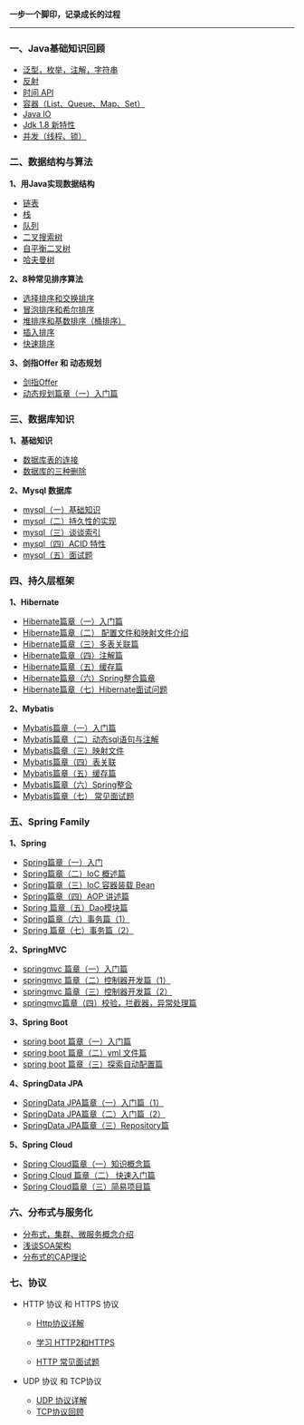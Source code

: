 **一步一个脚印，记录成长的过程**

------



### 一、Java基础知识回顾

- <a href="https://github.com/jogin666/blog/blob/master/resource/java/Java%20%E5%9F%BA%E7%A1%80%E7%9F%A5%E8%AF%86%E7%9B%AE%E5%BD%95.md">泛型，枚举，注解，字符串</a>
- <a href="https://github.com/jogin666/blog/blob/master/resource/java/Java%20%E5%9F%BA%E7%A1%80%E7%9F%A5%E8%AF%86%E7%9B%AE%E5%BD%95.md">反射</a>
- <a href="https://github.com/jogin666/blog/blob/master/resource/java/Java%20%E5%9F%BA%E7%A1%80%E7%9F%A5%E8%AF%86%E7%9B%AE%E5%BD%95.md">时间 API</a>
- <a href="https://github.com/jogin666/blog/blob/master/resource/java/Java%20%E5%9F%BA%E7%A1%80%E7%9F%A5%E8%AF%86%E7%9B%AE%E5%BD%95.md">容器（List、Queue、Map、Set）</a>
- <a href="https://github.com/jogin666/blog/blob/master/resource/java/Java%20%E5%9F%BA%E7%A1%80%E7%9F%A5%E8%AF%86%E7%9B%AE%E5%BD%95.md">Java IO</a>
- <a href="https://github.com/jogin666/blog/blob/master/resource/java/Java%20%E5%9F%BA%E7%A1%80%E7%9F%A5%E8%AF%86%E7%9B%AE%E5%BD%95.md">Jdk 1.8 新特性</a>
- <a href="https://github.com/jogin666/blog/blob/master/resource/java/Java%20%E5%9F%BA%E7%A1%80%E7%9F%A5%E8%AF%86%E7%9B%AE%E5%BD%95.md">并发（线程、锁）</a>

### 二、数据结构与算法

**1、用Java实现数据结构**

- [链表](https://github.com/jogin666/blog/blob/master/resource/数据结构/链表.md)
- [栈](https://github.com/jogin666/blog/blob/master/resource/数据结构/栈.md)
- [队列](https://github.com/jogin666/blog/blob/master/resource/数据结构/队列.md)
- [二叉搜索树](https://github.com/jogin666/blog/blob/master/resource/数据结构/二叉排序树.md)
- [自平衡二叉树](https://github.com/jogin666/blog/blob/master/resource/数据结构/自平衡二叉树.md)
- [哈夫曼树](https://github.com/jogin666/blog/blob/master/resource/数据结构/哈夫曼树.md)

**2、8种常见排序算法**

- [选择排序和交换排序](https://github.com/jogin666/Solution/blob/master/8种排序算法/select和swap.md)
- [冒泡排序和希尔排序](https://github.com/jogin666/Solution/blob/master/8种排序算法/bubble和shell.md)
- [堆排序和基数排序（桶排序）](https://github.com/jogin666/Solution/blob/master/8种排序算法/heap和base.md)
- [插入排序](https://github.com/jogin666/Solution/blob/master/8种排序算法/insert.md)
- [快速排序](https://github.com/jogin666/Solution/blob/master/8种排序算法/quick.md)

**3、剑指Offer 和 动态规划**

- [剑指Offer](https://github.com/jogin666/Solution)
- [动态规划篇章（一）入门篇](https://github.com/jogin666/Solution/blob/master/动态规划/动态规划篇章（一）入门篇.md)



### 三、数据库知识

**1、基础知识**

- [数据库表的连接](https://github.com/jogin666/blog/blob/master/resource/数据库知识/数据库表的连接.md)
- [数据库的三种删除](https://github.com/jogin666/blog/blob/master/resource/数据库知识/数据库的三种删除方式.md)

**2、Mysql 数据库**

- <a href="https://github.com/jogin666/blog/blob/master/resource/%E6%95%B0%E6%8D%AE%E5%BA%93%E7%9F%A5%E8%AF%86/mysql/mysql%EF%BC%88%E4%B8%80%EF%BC%89%E5%9F%BA%E7%A1%80%E7%9F%A5%E8%AF%86.md">mysql（一）基础知识</a>
- <a href="https://github.com/jogin666/blog/blob/master/resource/%E6%95%B0%E6%8D%AE%E5%BA%93%E7%9F%A5%E8%AF%86/mysql/mysql%EF%BC%88%E4%BA%8C%EF%BC%89%E6%8C%81%E4%B9%85%E6%80%A7%E7%9A%84%E5%AE%9E%E7%8E%B0.md">mysql（二）持久性的实现</a>
- <a href="https://github.com/jogin666/blog/blob/master/resource/%E6%95%B0%E6%8D%AE%E5%BA%93%E7%9F%A5%E8%AF%86/mysql/mysql%EF%BC%88%E4%B8%89%EF%BC%89%E8%B0%88%E8%B0%88%E7%B4%A2%E5%BC%95.md">mysql（三）谈谈索引</a>
- <a href="https://github.com/jogin666/blog/edit/master/resource/%E6%95%B0%E6%8D%AE%E5%BA%93%E7%9F%A5%E8%AF%86/mysql/mysql%EF%BC%88%E5%9B%9B%EF%BC%89ACID%20%E7%89%B9%E6%80%A7.md">mysql（四）ACID 特性</a>
- <a href="https://github.com/jogin666/blog/blob/master/resource/%E6%95%B0%E6%8D%AE%E5%BA%93%E7%9F%A5%E8%AF%86/mysql/mysql%EF%BC%88%E4%BA%94%EF%BC%89%E9%9D%A2%E8%AF%95%E9%A2%98.md">mysql（五）面试题</a>

### 四、持久层框架

**1、Hibernate**

- [Hibernate篇章（一）入门篇](https://github.com/jogin666/blog/blob/master/resource/持久层框架/Hibernate/Hibernate篇章（一）入门篇.md)
- [Hibernate篇章（二） 配置文件和映射文件介绍](https://github.com/jogin666/blog/blob/master/resource/持久层框架/Hibernate/Hibernate篇章（二）配置、映射文件篇.md)
- [Hibernate篇章（三）多表关联篇](https://github.com/jogin666/blog/blob/master/resource/持久层框架/Hibernate/Hibernate篇章（三）多表关联篇.md)
- [Hibernate篇章（四）注解篇](https://github.com/jogin666/blog/blob/master/resource/持久层框架/Hibernate/Hibernate篇章（四）注解篇.md)
- [Hibernate篇章（五）缓存篇](https://github.com/jogin666/blog/blob/master/resource/持久层框架/Hibernate/Hibernate篇章（五）缓存篇.md)
- [Hibernate篇章（六）Spring整合篇章](https://github.com/jogin666/blog/blob/master/resource/持久层框架/Hibernate/Hibernate篇章（六）Spring整合篇章.md)
- [Hibernate篇章（七）Hibernate面试问题](https://github.com/jogin666/blog/blob/master/resource/持久层框架/Hibernate/Hibernate篇章（七）面试问题.md)

**2、Mybatis**

- [Mybatis篇章（一）入门篇](https://github.com/jogin666/blog/blob/master/resource/持久层框架/Mybatis/Mybatis篇章（一）入门篇.md)
- [Mybatis篇章（二）动态sql语句与注解](https://github.com/jogin666/blog/blob/master/resource/持久层框架/Mybatis/Mybatis篇章（二）动态sql与注解.md)
- [Mybatis篇章（三）映射文件](https://github.com/jogin666/blog/blob/master/resource/持久层框架/Mybatis/Mybatis篇章（三）映射文件.md)
- [Mybatis篇章（四）表关联](https://github.com/jogin666/blog/blob/master/resource/持久层框架/Mybatis/Mybatis篇章（四）表关联.md)
- [Mybatis篇章（五）缓存篇](https://github.com/jogin666/blog/blob/master/resource/持久层框架/Mybatis/Mybatis篇章（五）缓存篇.md)
- [Mybatis篇章（六）Spring整合](https://github.com/jogin666/blog/blob/master/resource/持久层框架/Mybatis/Mybatis篇章（六）spring整合.md)
- [Mybatis篇章（七） 常见面试题](https://github.com/jogin666/blog/blob/master/resource/持久层框架/Mybatis/Mybatis篇章（七）面试题.md)

  

### 五、Spring Family

**1、Spring**

- <a href="https://github.com/jogin666/blog/blob/master/resource/spring%20family/spring/Spring%E7%AF%87%E7%AB%A0%EF%BC%88%E4%B8%80%EF%BC%89%E5%85%A5%E9%97%A8%E7%AF%87.md">Spring篇章（一）入门</a>
- <a href="https://github.com/jogin666/blog/blob/master/resource/spring%20family/spring/Spring%E7%AF%87%E7%AB%A0%EF%BC%88%E4%BA%8C%EF%BC%89IoC%20%E6%A6%82%E8%BF%B0%E7%AF%87.md">Spring篇章（二）IoC 概述篇</a>
- <a href="https://github.com/jogin666/blog/blob/master/resource/spring%20family/spring/Spring%E7%AF%87%E7%AB%A0%EF%BC%88%E4%B8%89%EF%BC%89IoC%20%E8%A3%85%E8%BD%BD%20Bean.md">Spring篇章（三）IoC 容器装载 Bean</a>
- <a href="https://github.com/jogin666/blog/blob/master/resource/spring%20family/spring/Spring%E7%AF%87%E7%AB%A0%EF%BC%88%E5%9B%9B%EF%BC%89AOP%20%E8%AE%B2%E8%BF%B0%E7%AF%87.md">Spring篇章（四）AOP 讲述篇</a>
- <a href="https://github.com/jogin666/blog/blob/master/resource/spring%20family/spring/spring%E7%AF%87%E7%AB%A0%EF%BC%88%E4%BA%94%EF%BC%89Dao%E6%A8%A1%E5%9D%97%E7%AF%87.md">Spring 篇章（五）Dao模块篇</a>
- <a href="https://github.com/jogin666/blog/blob/master/resource/spring%20family/spring/Spring%E7%AF%87%E7%AB%A0%EF%BC%88%E5%85%AD%EF%BC%89%E4%BA%8B%E5%8A%A1%E7%AF%87%EF%BC%881%EF%BC%89.md">Spring篇章（六）事务篇（1）</a>
- <a href="https://github.com/jogin666/blog/blob/master/resource/spring%20family/spring/Spring%E7%AF%87%E7%AB%A0%EF%BC%88%E4%B8%83%EF%BC%89%E4%BA%8B%E5%8A%A1%E7%AF%87%EF%BC%882%EF%BC%89.md">Spring 篇章（七）事务篇（2）</a>

**2、SpringMVC**

- <a href="https://github.com/jogin666/blog/blob/master/resource/spring%20family/springmvc/springmvc%E7%AF%87%E7%AB%A0%EF%BC%88%E4%B8%80%EF%BC%89%E5%85%A5%E9%97%A8%E7%AF%87.md">springmvc 篇章（一）入门篇</a>
- <a href="https://github.com/jogin666/blog/blob/master/resource/spring%20family/springmvc/springmvc%20%E7%AF%87%E7%AB%A0%EF%BC%88%E4%BA%8C%EF%BC%89%E6%8E%A7%E5%88%B6%E5%99%A8%E5%BC%80%E5%8F%91%E7%AF%87%EF%BC%881%EF%BC%89.md">springmvc 篇章（二）控制器开发篇（1）</a>
- <a href="https://github.com/jogin666/blog/blob/master/resource/spring%20family/springmvc/springmvc%20%E7%AF%87%E7%AB%A0%EF%BC%88%E4%B8%89%EF%BC%89%E6%8E%A7%E5%88%B6%E5%99%A8%E5%BC%80%E5%8F%91%E7%AF%87%EF%BC%882%EF%BC%89.md">springmvc 篇章（三）控制器开发篇（2）</a>
- <a href="https://github.com/jogin666/blog/blob/master/resource/spring%20family/springmvc/springmvc%E7%AF%87%E7%AB%A0%EF%BC%88%E5%9B%9B%EF%BC%89%E6%9D%83%E9%99%90%EF%BC%8C%E5%BC%82%E5%B8%B8%E5%A4%84%E7%90%86%E7%AF%87.md">springmvc篇章（四）校验，拦截器，异常处理篇</a>

**3、Spring Boot**

- <a href="https://github.com/jogin666/blog/blob/master/resource/spring%20family/spring%20boot/spring%20boot%E7%AF%87%E7%AB%A0%EF%BC%88%E4%B8%80%EF%BC%89%E5%85%A5%E9%97%A8%E7%AF%87.md">spring boot 篇章（一）入门篇</a>
- <a href="https://github.com/jogin666/blog/blob/master/resource/spring%20family/spring%20boot/spring%20boot%20%E7%AF%87%E7%AB%A0%EF%BC%88%E4%BA%8C%EF%BC%89yml%20%E6%96%87%E4%BB%B6%E7%AF%87.md">spring boot 篇章（二）yml 文件篇</a>
- <a href="https://github.com/jogin666/blog/blob/master/resource/spring%20family/spring%20boot/spring%20boot%20%E7%AF%87%E7%AB%A0%EF%BC%88%E4%B8%89%EF%BC%89%E6%8E%A2%E7%B4%A2%E8%87%AA%E5%8A%A8%E9%85%8D%E7%BD%AE%E7%AF%87.md">spring boot 篇章（三）探索自动配置篇</a>

**4、SpringData  JPA**

- <a href="https://github.com/jogin666/blog/blob/master/resource/spring%20family/spring/SpringData%20JPA%E7%AF%87%E7%AB%A0%EF%BC%88%E4%B8%80%EF%BC%89%E5%85%A5%E9%97%A8%E7%AF%87%EF%BC%881%EF%BC%89.md">SpringData JPA篇章（一）入门篇（1）</a>
- <a href="https://github.com/jogin666/blog/blob/master/resource/spring%20family/spring/SpringData%20JPA%E7%AF%87%E7%AB%A0%EF%BC%88%E4%BA%8C%EF%BC%89%E5%85%A5%E9%97%A8%E7%AF%87%EF%BC%882%EF%BC%89.md">SpringData JPA篇章（二）入门篇（2）</a>
- <a href="https://github.com/jogin666/blog/blob/master/resource/spring%20family/spring/SpringData%20JPA%E7%AF%87%E7%AB%A0%EF%BC%88%E4%B8%89%EF%BC%89Repository%E7%AF%87.md">SpringData JPA篇章（三）Repository篇</a>

**5、Spring Cloud**

- <a href="https://github.com/jogin666/blog/blob/master/resource/spring%20family/spring%20cloud/Spring%20Cloud%20%E7%AF%87%E7%AB%A0%EF%BC%88%E4%B8%80%EF%BC%89%E7%9F%A5%E8%AF%86%E6%A6%82%E5%BF%B5%E7%AF%87.md">Spring Cloud篇章（一）知识概念篇</a>
- <a href="https://github.com/jogin666/blog/blob/master/resource/spring%20family/spring%20cloud/Spring%20Cloud%20%E7%AF%87%E7%AB%A0%EF%BC%88%E4%BA%8C%EF%BC%89%E5%BF%AB%E9%80%9F%E5%85%A5%E9%97%A8%E7%AF%87.md">Spring Cloud 篇章（二） 快速入门篇</a>
- <a href="https://github.com/jogin666/microservicecloud">Spring Cloud篇章（三）简易项目篇</a>



### 六、分布式与服务化

- [分布式，集群、微服务概念介绍](https://github.com/jogin666/blog/blob/master/resource/分布式和服务化概念/分布式，集群、微服务概念介绍.md)
- [浅谈SOA架构](https://github.com/jogin666/blog/blob/master/resource/分布式和服务化概念/浅谈SOA架构.md)
- [分布式的CAP理论](https://github.com/jogin666/blog/blob/master/resource/分布式和服务化概念/CAP理论.md)



### 七、协议

- HTTP 协议 和 HTTPS 协议

  - <a href="https://github.com/jogin666/blog/blob/master/resource/%E5%8D%8F%E8%AE%AE/HTTP%20%E5%8D%8F%E8%AE%AE%E8%AF%A6%E8%A7%A3.md">Http协议详解</a>

  - <a href="https://github.com/jogin666/blog/blob/master/resource/%E5%8D%8F%E8%AE%AE/%E5%AD%A6%E4%B9%A0%20HTTP2%20%E5%92%8C%20HTTPS.md">学习 HTTP2和HTTPS</a>

  - <a href="https://github.com/jogin666/blog/blob/master/resource/%E5%8D%8F%E8%AE%AE/HTTP%20%E5%B8%B8%E8%A7%81%E9%9D%A2%E8%AF%95%E9%A2%98.md">HTTP 常见面试题</a>

    

- UDP 协议 和 TCP协议

  - <a href="https://github.com/jogin666/blog/blob/master/resource/%E5%8D%8F%E8%AE%AE/UDP%20%E5%8D%8F%E8%AE%AE%E8%AF%A6%E8%A7%A3.md">UDP 协议详解</a>
  - <a href="https://github.com/jogin666/blog/blob/master/resource/%E5%8D%8F%E8%AE%AE/TCP%20%E5%8D%8F%E8%AE%AE%E8%AF%A6%E8%A7%A3.md">TCP协议回顾</a>
